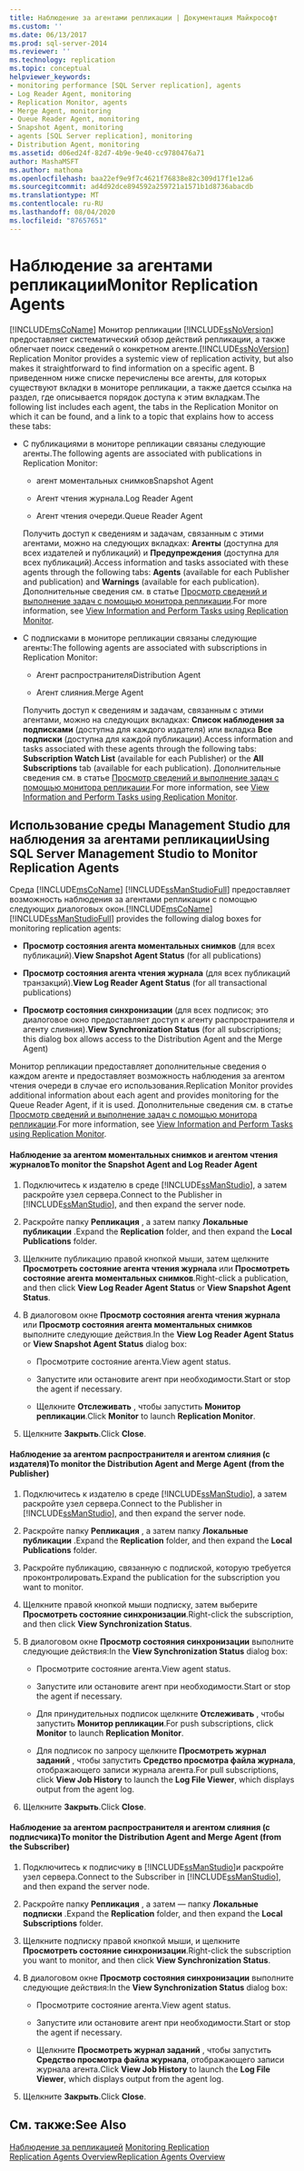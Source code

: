 ```yaml
---
title: Наблюдение за агентами репликации | Документация Майкрософт
ms.custom: ''
ms.date: 06/13/2017
ms.prod: sql-server-2014
ms.reviewer: ''
ms.technology: replication
ms.topic: conceptual
helpviewer_keywords:
- monitoring performance [SQL Server replication], agents
- Log Reader Agent, monitoring
- Replication Monitor, agents
- Merge Agent, monitoring
- Queue Reader Agent, monitoring
- Snapshot Agent, monitoring
- agents [SQL Server replication], monitoring
- Distribution Agent, monitoring
ms.assetid: d06ed24f-82d7-4b9e-9e40-cc9780476a71
author: MashaMSFT
ms.author: mathoma
ms.openlocfilehash: baa22ef9e9f7c4621f76838e82c309d17f1e12a6
ms.sourcegitcommit: ad4d92dce894592a259721a1571b1d8736abacdb
ms.translationtype: MT
ms.contentlocale: ru-RU
ms.lasthandoff: 08/04/2020
ms.locfileid: "87657651"
---
```

# <a name="monitor-replication-agents"></a><span data-ttu-id="01187-102">Наблюдение за агентами репликации</span><span class="sxs-lookup"><span data-stu-id="01187-102">Monitor Replication Agents</span></span>
  [!INCLUDE[msCoName](../../../includes/msconame-md.md)] <span data-ttu-id="01187-103">Монитор репликации [!INCLUDE[ssNoVersion](../../../includes/ssnoversion-md.md)] предоставляет систематический обзор действий репликации, а также облегчает поиск сведений о конкретном агенте.</span><span class="sxs-lookup"><span data-stu-id="01187-103">[!INCLUDE[ssNoVersion](../../../includes/ssnoversion-md.md)] Replication Monitor provides a systemic view of replication activity, but also makes it straightforward to find information on a specific agent.</span></span> <span data-ttu-id="01187-104">В приведенном ниже списке перечислены все агенты, для которых существуют вкладки в мониторе репликации, а также дается ссылка на раздел, где описывается порядок доступа к этим вкладкам.</span><span class="sxs-lookup"><span data-stu-id="01187-104">The following list includes each agent, the tabs in the Replication Monitor on which it can be found, and a link to a topic that explains how to access these tabs:</span></span>  
  
-   <span data-ttu-id="01187-105">С публикациями в мониторе репликации связаны следующие агенты.</span><span class="sxs-lookup"><span data-stu-id="01187-105">The following agents are associated with publications in Replication Monitor:</span></span>  
  
    -   <span data-ttu-id="01187-106">агент моментальных снимков</span><span class="sxs-lookup"><span data-stu-id="01187-106">Snapshot Agent</span></span>  
  
    -   <span data-ttu-id="01187-107">Агент чтения журнала.</span><span class="sxs-lookup"><span data-stu-id="01187-107">Log Reader Agent</span></span>  
  
    -   <span data-ttu-id="01187-108">Агент чтения очереди.</span><span class="sxs-lookup"><span data-stu-id="01187-108">Queue Reader Agent</span></span>  
  
     <span data-ttu-id="01187-109">Получить доступ к сведениям и задачам, связанным с этими агентами, можно на следующих вкладках: **Агенты** (доступна для всех издателей и публикаций) и **Предупреждения** (доступна для всех публикаций).</span><span class="sxs-lookup"><span data-stu-id="01187-109">Access information and tasks associated with these agents through the following tabs: **Agents** (available for each Publisher and publication) and **Warnings** (available for each publication).</span></span> <span data-ttu-id="01187-110">Дополнительные сведения см. в статье [Просмотр сведений и выполнение задач с помощью монитора репликации](view-information-and-perform-tasks-replication-monitor.md).</span><span class="sxs-lookup"><span data-stu-id="01187-110">For more information, see [View Information and Perform Tasks using Replication Monitor](view-information-and-perform-tasks-replication-monitor.md).</span></span>  
  
-   <span data-ttu-id="01187-111">С подписками в мониторе репликации связаны следующие агенты:</span><span class="sxs-lookup"><span data-stu-id="01187-111">The following agents are associated with subscriptions in Replication Monitor:</span></span>  
  
    -   <span data-ttu-id="01187-112">Агент распространителя</span><span class="sxs-lookup"><span data-stu-id="01187-112">Distribution Agent</span></span>  
  
    -   <span data-ttu-id="01187-113">Агент слияния.</span><span class="sxs-lookup"><span data-stu-id="01187-113">Merge Agent</span></span>  
  
     <span data-ttu-id="01187-114">Получить доступ к сведениям и задачам, связанным с этими агентами, можно на следующих вкладках: **Список наблюдения за подписками** (доступна для каждого издателя) или вкладка **Все подписки** (доступна для каждой публикации).</span><span class="sxs-lookup"><span data-stu-id="01187-114">Access information and tasks associated with these agents through the following tabs: **Subscription Watch List** (available for each Publisher) or the **All Subscriptions** tab (available for each publication).</span></span> <span data-ttu-id="01187-115">Дополнительные сведения см. в статье [Просмотр сведений и выполнение задач с помощью монитора репликации](view-information-and-perform-tasks-replication-monitor.md).</span><span class="sxs-lookup"><span data-stu-id="01187-115">For more information, see [View Information and Perform Tasks using Replication Monitor](view-information-and-perform-tasks-replication-monitor.md).</span></span>  
  
## <a name="using-sql-server-management-studio-to-monitor-replication-agents"></a><span data-ttu-id="01187-116">Использование среды Management Studio для наблюдения за агентами репликации</span><span class="sxs-lookup"><span data-stu-id="01187-116">Using SQL Server Management Studio to Monitor Replication Agents</span></span>  
 <span data-ttu-id="01187-117">Среда [!INCLUDE[msCoName](../../../includes/msconame-md.md)] [!INCLUDE[ssManStudioFull](../../../includes/ssmanstudiofull-md.md)] предоставляет возможность наблюдения за агентами репликации с помощью следующих диалоговых окон.</span><span class="sxs-lookup"><span data-stu-id="01187-117">[!INCLUDE[msCoName](../../../includes/msconame-md.md)] [!INCLUDE[ssManStudioFull](../../../includes/ssmanstudiofull-md.md)] provides the following dialog boxes for monitoring replication agents:</span></span>  
  
-   <span data-ttu-id="01187-118">**Просмотр состояния агента моментальных снимков** (для всех публикаций).</span><span class="sxs-lookup"><span data-stu-id="01187-118">**View Snapshot Agent Status** (for all publications)</span></span>  
  
-   <span data-ttu-id="01187-119">**Просмотр состояния агента чтения журнала** (для всех публикаций транзакций).</span><span class="sxs-lookup"><span data-stu-id="01187-119">**View Log Reader Agent Status** (for all transactional publications)</span></span>  
  
-   <span data-ttu-id="01187-120">**Просмотр состояния синхронизации** (для всех подписок; это диалоговое окно предоставляет доступ к агенту распространителя и агенту слияния).</span><span class="sxs-lookup"><span data-stu-id="01187-120">**View Synchronization Status** (for all subscriptions; this dialog box allows access to the Distribution Agent and the Merge Agent)</span></span>  
  
 <span data-ttu-id="01187-121">Монитор репликации предоставляет дополнительные сведения о каждом агенте и предоставляет возможность наблюдения за агентом чтения очереди в случае его использования.</span><span class="sxs-lookup"><span data-stu-id="01187-121">Replication Monitor provides additional information about each agent and provides monitoring for the Queue Reader Agent, if it is used.</span></span> <span data-ttu-id="01187-122">Дополнительные сведения см. в статье [Просмотр сведений и выполнение задач с помощью монитора репликации](view-information-and-perform-tasks-replication-monitor.md).</span><span class="sxs-lookup"><span data-stu-id="01187-122">For more information, see [View Information and Perform Tasks using Replication Monitor](view-information-and-perform-tasks-replication-monitor.md).</span></span>  
  
#### <a name="to-monitor-the-snapshot-agent-and-log-reader-agent"></a><span data-ttu-id="01187-123">Наблюдение за агентом моментальных снимков и агентом чтения журналов</span><span class="sxs-lookup"><span data-stu-id="01187-123">To monitor the Snapshot Agent and Log Reader Agent</span></span>  
  
1.  <span data-ttu-id="01187-124">Подключитесь к издателю в среде [!INCLUDE[ssManStudio](../../../includes/ssmanstudio-md.md)], а затем раскройте узел сервера.</span><span class="sxs-lookup"><span data-stu-id="01187-124">Connect to the Publisher in [!INCLUDE[ssManStudio](../../../includes/ssmanstudio-md.md)], and then expand the server node.</span></span>  
  
2.  <span data-ttu-id="01187-125">Раскройте папку **Репликация** , а затем папку **Локальные публикации** .</span><span class="sxs-lookup"><span data-stu-id="01187-125">Expand the **Replication** folder, and then expand the **Local Publications** folder.</span></span>  
  
3.  <span data-ttu-id="01187-126">Щелкните публикацию правой кнопкой мыши, затем щелкните **Просмотреть состояние агента чтения журнала** или **Просмотреть состояние агента моментальных снимков**.</span><span class="sxs-lookup"><span data-stu-id="01187-126">Right-click a publication, and then click **View Log Reader Agent Status** or **View Snapshot Agent Status**.</span></span>  
  
4.  <span data-ttu-id="01187-127">В диалоговом окне **Просмотр состояния агента чтения журнала** или **Просмотр состояния агента моментальных снимков** выполните следующие действия.</span><span class="sxs-lookup"><span data-stu-id="01187-127">In the **View Log Reader Agent Status** or **View Snapshot Agent Status** dialog box:</span></span>  
  
    -   <span data-ttu-id="01187-128">Просмотрите состояние агента.</span><span class="sxs-lookup"><span data-stu-id="01187-128">View agent status.</span></span>  
  
    -   <span data-ttu-id="01187-129">Запустите или остановите агент при необходимости.</span><span class="sxs-lookup"><span data-stu-id="01187-129">Start or stop the agent if necessary.</span></span>  
  
    -   <span data-ttu-id="01187-130">Щелкните **Отслеживать** , чтобы запустить **Монитор репликации**.</span><span class="sxs-lookup"><span data-stu-id="01187-130">Click **Monitor** to launch **Replication Monitor**.</span></span>  
  
5.  <span data-ttu-id="01187-131">Щелкните **Закрыть**.</span><span class="sxs-lookup"><span data-stu-id="01187-131">Click **Close**.</span></span>  
  
#### <a name="to-monitor-the-distribution-agent-and-merge-agent-from-the-publisher"></a><span data-ttu-id="01187-132">Наблюдение за агентом распространителя и агентом слияния (с издателя)</span><span class="sxs-lookup"><span data-stu-id="01187-132">To monitor the Distribution Agent and Merge Agent (from the Publisher)</span></span>  
  
1.  <span data-ttu-id="01187-133">Подключитесь к издателю в среде [!INCLUDE[ssManStudio](../../../includes/ssmanstudio-md.md)], а затем раскройте узел сервера.</span><span class="sxs-lookup"><span data-stu-id="01187-133">Connect to the Publisher in [!INCLUDE[ssManStudio](../../../includes/ssmanstudio-md.md)], and then expand the server node.</span></span>  
  
2.  <span data-ttu-id="01187-134">Раскройте папку **Репликация** , а затем папку **Локальные публикации** .</span><span class="sxs-lookup"><span data-stu-id="01187-134">Expand the **Replication** folder, and then expand the **Local Publications** folder.</span></span>  
  
3.  <span data-ttu-id="01187-135">Раскройте публикацию, связанную с подпиской, которую требуется проконтролировать.</span><span class="sxs-lookup"><span data-stu-id="01187-135">Expand the publication for the subscription you want to monitor.</span></span>  
  
4.  <span data-ttu-id="01187-136">Щелкните правой кнопкой мыши подписку, затем выберите **Просмотреть состояние синхронизации**.</span><span class="sxs-lookup"><span data-stu-id="01187-136">Right-click the subscription, and then click **View Synchronization Status**.</span></span>  
  
5.  <span data-ttu-id="01187-137">В диалоговом окне **Просмотр состояния синхронизации** выполните следующие действия:</span><span class="sxs-lookup"><span data-stu-id="01187-137">In the **View Synchronization Status** dialog box:</span></span>  
  
    -   <span data-ttu-id="01187-138">Просмотрите состояние агента.</span><span class="sxs-lookup"><span data-stu-id="01187-138">View agent status.</span></span>  
  
    -   <span data-ttu-id="01187-139">Запустите или остановите агент при необходимости.</span><span class="sxs-lookup"><span data-stu-id="01187-139">Start or stop the agent if necessary.</span></span>  
  
    -   <span data-ttu-id="01187-140">Для принудительных подписок щелкните **Отслеживать** , чтобы запустить **Монитор репликации**.</span><span class="sxs-lookup"><span data-stu-id="01187-140">For push subscriptions, click **Monitor** to launch **Replication Monitor**.</span></span>  
  
    -   <span data-ttu-id="01187-141">Для подписок по запросу щелкните **Просмотреть журнал заданий** , чтобы запустить **Средство просмотра файла журнала**, отображающего записи журнала агента.</span><span class="sxs-lookup"><span data-stu-id="01187-141">For pull subscriptions, click **View Job History** to launch the **Log File Viewer**, which displays output from the agent log.</span></span>  
  
6.  <span data-ttu-id="01187-142">Щелкните **Закрыть**.</span><span class="sxs-lookup"><span data-stu-id="01187-142">Click **Close**.</span></span>  
  
#### <a name="to-monitor-the-distribution-agent-and-merge-agent-from-the-subscriber"></a><span data-ttu-id="01187-143">Наблюдение за агентом распространителя и агентом слияния (с подписчика)</span><span class="sxs-lookup"><span data-stu-id="01187-143">To monitor the Distribution Agent and Merge Agent (from the Subscriber)</span></span>  
  
1.  <span data-ttu-id="01187-144">Подключитесь к подписчику в [!INCLUDE[ssManStudio](../../../includes/ssmanstudio-md.md)]и раскройте узел сервера.</span><span class="sxs-lookup"><span data-stu-id="01187-144">Connect to the Subscriber in [!INCLUDE[ssManStudio](../../../includes/ssmanstudio-md.md)], and then expand the server node.</span></span>  
  
2.  <span data-ttu-id="01187-145">Раскройте папку **Репликация** , а затем — папку **Локальные подписки** .</span><span class="sxs-lookup"><span data-stu-id="01187-145">Expand the **Replication** folder, and then expand the **Local Subscriptions** folder.</span></span>  
  
3.  <span data-ttu-id="01187-146">Щелкните подписку правой кнопкой мыши, и щелкните **Просмотреть состояние синхронизации**.</span><span class="sxs-lookup"><span data-stu-id="01187-146">Right-click the subscription you want to monitor, and then click **View Synchronization Status**.</span></span>  
  
4.  <span data-ttu-id="01187-147">В диалоговом окне **Просмотр состояния синхронизации** выполните следующие действия:</span><span class="sxs-lookup"><span data-stu-id="01187-147">In the **View Synchronization Status** dialog box:</span></span>  
  
    -   <span data-ttu-id="01187-148">Просмотрите состояние агента.</span><span class="sxs-lookup"><span data-stu-id="01187-148">View agent status.</span></span>  
  
    -   <span data-ttu-id="01187-149">Запустите или остановите агент при необходимости.</span><span class="sxs-lookup"><span data-stu-id="01187-149">Start or stop the agent if necessary.</span></span>  
  
    -   <span data-ttu-id="01187-150">Щелкните **Просмотреть журнал заданий** , чтобы запустить **Средство просмотра файла журнала**, отображающего записи журнала агента.</span><span class="sxs-lookup"><span data-stu-id="01187-150">Click **View Job History** to launch the **Log File Viewer**, which displays output from the agent log.</span></span>  
  
5.  <span data-ttu-id="01187-151">Щелкните **Закрыть**.</span><span class="sxs-lookup"><span data-stu-id="01187-151">Click **Close**.</span></span>  
  
## <a name="see-also"></a><span data-ttu-id="01187-152">См. также:</span><span class="sxs-lookup"><span data-stu-id="01187-152">See Also</span></span>  
 <span data-ttu-id="01187-153">[Наблюдение за репликацией](../monitoring-replication.md) </span><span class="sxs-lookup"><span data-stu-id="01187-153">[Monitoring Replication](../monitoring-replication.md) </span></span>  
 [<span data-ttu-id="01187-154">Replication Agents Overview</span><span class="sxs-lookup"><span data-stu-id="01187-154">Replication Agents Overview</span></span>](../agents/replication-agents-overview.md)  
  
  
